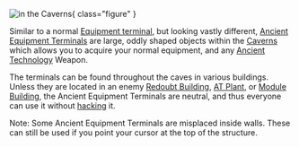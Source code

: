 ![
in the [Caverns](../locations/Caverns.md)](../images/AncientEquipmentTerminal.jpg){
class="figure" }

Similar to a normal [Equipment terminal](Equipment_Terminal.md), but looking
vastly different, [Ancient Equipment Terminals](Ancient_Equipment_Terminal.md)
are large, oddly shaped objects within the [Caverns](Core_Combat.md) which
allows you to acquire your normal equipment, and any
[Ancient Technology](../terminology/Ancient_Technology.md) Weapon.

The terminals can be found throughout the caves in various buildings. Unless
they are located in an enemy
[Redoubt Building](../locations/Redoubt_Building.md),
[AT Plant](../locations/AT_Plant.md), or
[Module Building](../locations/Module_Building.md), the Ancient Equipment
Terminals are neutral, and thus everyone can use it without
[hacking](../terminology/Hack.md) it.

Note: Some Ancient Equipment Terminals are misplaced inside walls. These can
still be used if you point your cursor at the top of the structure.
